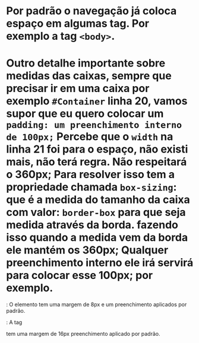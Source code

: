 # Por padrão o navegação já coloca espaço em algumas tag. Por exemplo a tag `<body>`. 

# Outro detalhe importante sobre medidas das caixas, sempre que precisar ir em uma caixa por exemplo `#Container` linha 20, vamos supor que eu quero colocar um `padding: um preenchimento interno de 100px;` Percebe que o `width` na linha 21 foi para o espaço, não existi mais, não terá regra. Não respeitará o 360px; Para resolver isso tem a propriedade chamada `box-sizing`: que é a medida do tamanho da caixa com valor: `border-box` para que seja medida através da borda. fazendo isso quando a medida vem da borda ele mantém os 360px; Qualquer preenchimento interno ele irá servirá para colocar esse 100px; por exemplo.

<body>: O elemento <body> tem uma margem de 8px e um preenchimento aplicados por padrão.

<p>: A tag <p> tem uma margem de 16px preenchimento aplicado por padrão.
